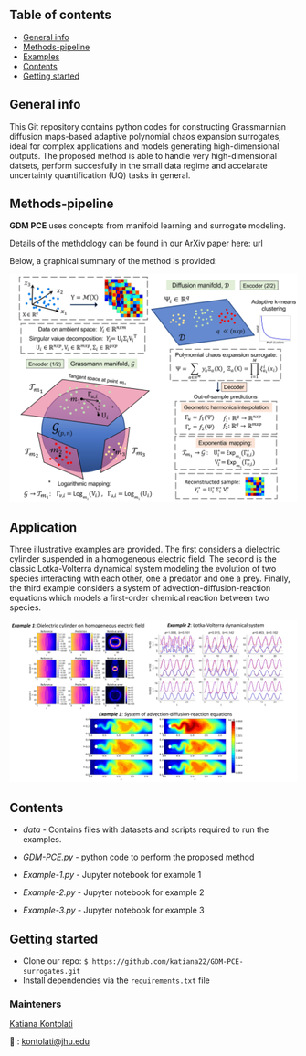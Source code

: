## Table of contents
* [General info](#general-info)
* [Methods-pipeline](#methods-pipeline)
* [Examples](#examples)
* [Contents](#contents)
* [Getting started](#getting-started)

## General info

This Git repository contains python codes for constructing Grassmannian diffusion maps-based adaptive polynomial chaos expansion surrogates, ideal for complex applications and models generating high-dimensional outputs. The proposed method is able to handle very high-dimensional datsets, perform succesfully in the small data regime and accelarate uncertainty quantification (UQ) tasks in general.

## Methods-pipeline
**GDM PCE** uses concepts from manifold learning and surrogate modeling.

Details of the methdology can be found in our ArXiv paper here:  url

Below, a graphical summary of the method is provided:

<img src="pipeline.png" width="700">

## Application

Three illustrative examples are provided. The first considers a dielectric cylinder suspended in a homogeneous electric field. The second is the classic Lotka-Volterra dynamical system modeling the evolution of two species interacting with each other, one a predator and one a prey. Finally, the third example considers a system of advection-diffusion-reaction equations which models a first-order chemical reaction between two species. 
 
<img src="applications.png" width="900">
 
## Contents

* _data_ - Contains files with datasets and scripts required to run the examples.

* _GDM-PCE.py_ - python code to perform the proposed method

* _Example-1.py_ - Jupyter notebook for example 1

* _Example-2.py_ - Jupyter notebook for example 2
 
* _Example-3.py_ - Jupyter notebook for example 3

## Getting started
- Clone our repo: ```$ https://github.com/katiana22/GDM-PCE-surrogates.git```
- Install dependencies via the ```requirements.txt``` file

### Mainteners
[Katiana Kontolati](https://twitter.com/kontolati)

:email: : kontolati@jhu.edu



